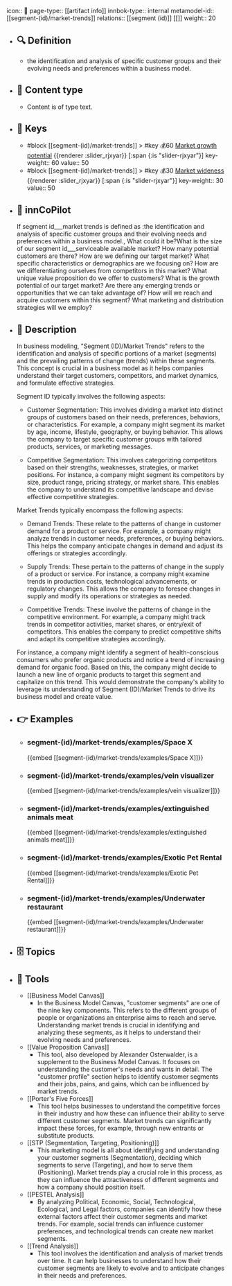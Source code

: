 icon:: 🧿
page-type:: [[artifact info]]
innbok-type:: internal
metamodel-id:: [[segment-(id)/market-trends]]
relations:: [[segment (id)]] [[]]
weight:: 20

- ## 🔍 Definition
  - the identification and analysis of specific customer groups and their evolving needs and preferences within a business model.
- ## 📰 Content type 
  - Content is of type text.
  
- ## 🔑 Keys
  - #block [[segment-(id)/market-trends]] > #key 💰60 [Market growth potential](https://go.plastilinn.com/#/page/segment-%28id%29%2Fmarket-trends%2FMarket%20growth%20potential) {{renderer :slider_rjxyar}} [:span {:is "slider-rjxyar"}] 
    key-weight:: 60
    value:: 50
  - #block [[segment-(id)/market-trends]] > #key 💰30 [Market wideness](https://go.plastilinn.com/#/page/segment-%28id%29%2Fmarket-trends%2FMarket%20wideness) {{renderer :slider_rjxyar}} [:span {:is "slider-rjxyar"}] 
    key-weight:: 30
    value:: 50
- ## 🤖 innCoPilot
  If segment id___market trends is defined as :the identification and analysis of specific customer groups and their evolving needs and preferences within a business model., What could it be?What is the size of our segment id___serviceable available market? How many potential customers are there?
  How are we defining our target market? What specific characteristics or demographics are we focusing on?
  How are we differentiating ourselves from competitors in this market? What unique value proposition do we offer to customers?
  What is the growth potential of our target market? Are there any emerging trends or opportunities that we can take advantage of?
  How will we reach and acquire customers within this segment? What marketing and distribution strategies will we employ?
- ## 📖 Description
  In business modeling, "Segment (ID)/Market Trends" refers to the identification and analysis of specific portions of a market (segments) and the prevailing patterns of change (trends) within these segments. This concept is crucial in a business model as it helps companies understand their target customers, competitors, and market dynamics, and formulate effective strategies.
  
  Segment ID typically involves the following aspects:
  
  - Customer Segmentation: This involves dividing a market into distinct groups of customers based on their needs, preferences, behaviors, or characteristics. For example, a company might segment its market by age, income, lifestyle, geography, or buying behavior. This allows the company to target specific customer groups with tailored products, services, or marketing messages.
  
  - Competitive Segmentation: This involves categorizing competitors based on their strengths, weaknesses, strategies, or market positions. For instance, a company might segment its competitors by size, product range, pricing strategy, or market share. This enables the company to understand its competitive landscape and devise effective competitive strategies.
  
  Market Trends typically encompass the following aspects:
  
  - Demand Trends: These relate to the patterns of change in customer demand for a product or service. For example, a company might analyze trends in customer needs, preferences, or buying behaviors. This helps the company anticipate changes in demand and adjust its offerings or strategies accordingly.
  
  - Supply Trends: These pertain to the patterns of change in the supply of a product or service. For instance, a company might examine trends in production costs, technological advancements, or regulatory changes. This allows the company to foresee changes in supply and modify its operations or strategies as needed.
  
  - Competitive Trends: These involve the patterns of change in the competitive environment. For example, a company might track trends in competitor activities, market shares, or entry/exit of competitors. This enables the company to predict competitive shifts and adapt its competitive strategies accordingly.
  
  For instance, a company might identify a segment of health-conscious consumers who prefer organic products and notice a trend of increasing demand for organic food. Based on this, the company might decide to launch a new line of organic products to target this segment and capitalize on this trend. This would demonstrate the company's ability to leverage its understanding of Segment (ID)/Market Trends to drive its business model and create value.
- ## 👉 Examples
  - ### segment-(id)/market-trends/examples/Space X
    {{embed [[segment-(id)/market-trends/examples/Space X]]}}
  - ### segment-(id)/market-trends/examples/vein visualizer
    {{embed [[segment-(id)/market-trends/examples/vein visualizer]]}}
  - ### segment-(id)/market-trends/examples/extinguished animals meat
    {{embed [[segment-(id)/market-trends/examples/extinguished animals meat]]}}
  - ### segment-(id)/market-trends/examples/Exotic Pet Rental
    {{embed [[segment-(id)/market-trends/examples/Exotic Pet Rental]]}}
  - ### segment-(id)/market-trends/examples/Underwater restaurant
    {{embed [[segment-(id)/market-trends/examples/Underwater restaurant]]}}
  
- ## 🗄️ Topics
  
- ## 🧰 Tools
  - [[Business Model Canvas]]
    - In the Business Model Canvas, "customer segments" are one of the nine key components. This refers to the different groups of people or organizations an enterprise aims to reach and serve. Understanding market trends is crucial in identifying and analyzing these segments, as it helps to understand their evolving needs and preferences.
  - [[Value Proposition Canvas]]
    - This tool, also developed by Alexander Osterwalder, is a supplement to the Business Model Canvas. It focuses on understanding the customer's needs and wants in detail. The "customer profile" section helps to identify customer segments and their jobs, pains, and gains, which can be influenced by market trends.
  - [[Porter's Five Forces]]
    - This tool helps businesses to understand the competitive forces in their industry and how these can influence their ability to serve different customer segments. Market trends can significantly impact these forces, for example, through new entrants or substitute products.
  - [[STP (Segmentation, Targeting, Positioning)]]
    - This marketing model is all about identifying and understanding your customer segments (Segmentation), deciding which segments to serve (Targeting), and how to serve them (Positioning). Market trends play a crucial role in this process, as they can influence the attractiveness of different segments and how a company should position itself.
  - [[PESTEL Analysis]]
    - By analyzing Political, Economic, Social, Technological, Ecological, and Legal factors, companies can identify how these external factors affect their customer segments and market trends. For example, social trends can influence customer preferences, and technological trends can create new market segments.
  - [[Trend Analysis]]
    - This tool involves the identification and analysis of market trends over time. It can help businesses to understand how their customer segments are likely to evolve and to anticipate changes in their needs and preferences.
